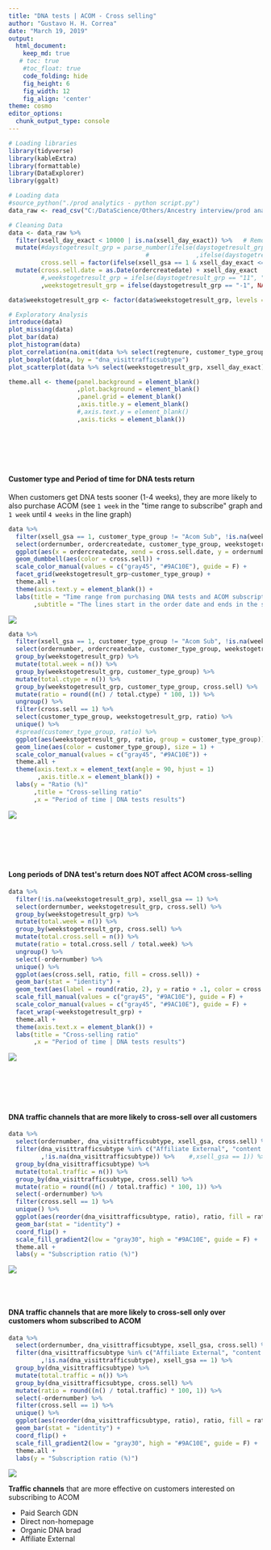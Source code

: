 ```yaml
---
title: "DNA tests | ACOM - Cross selling"
author: "Gustavo H. H. Correa"
date: "March 19, 2019"
output:
  html_document:  
    keep_md: true
   # toc: true
    #toc_float: true
    code_folding: hide
    fig_height: 6
    fig_width: 12
    fig_align: 'center'
theme: cosmo
editor_options: 
  chunk_output_type: console
---
```





```r
# Loading libraries
library(tidyverse)
library(kableExtra)
library(formattable)
library(DataExplorer)
library(ggalt)
```






```r
# Loading data
#source_python("./prod analytics - python script.py")
data_raw <- read_csv("C:/DataScience/Others/Ancestry interview/prod analytics data.csv")
```



```r
# Cleaning Data
data <- data_raw %>% 
  filter(xsell_day_exact < 10000 | is.na(xsell_day_exact)) %>%   # Removing few outliers
  mutate(#daystogetresult_grp = parse_number(ifelse(daystogetresult_grp == ">10weeks", "11"
                                      #             ,ifelse(daystogetresult_grp == "-1", NA, daystogetresult_grp))),
         cross.sell = factor(ifelse(xsell_gsa == 1 & xsell_day_exact <= 120, 1, 0))) %>%
  mutate(cross.sell.date = as.Date(ordercreatedate) + xsell_day_exact
         #,weekstogetresult_grp = ifelse(daystogetresult_grp == "11", "10+", daystogetresult_grp))
         ,weekstogetresult_grp = ifelse(daystogetresult_grp == "-1", NA, daystogetresult_grp))

data$weekstogetresult_grp <- factor(data$weekstogetresult_grp, levels = c("1 week", "2 weeks", "3 weeks", "4 weeks", "5 weeks", "6 weeks", "7 weeks", "8 weeks", "9 weeks", "10 weeks", ">10weeks"))
```










```r
# Exploratory Analysis
introduce(data)
plot_missing(data)
plot_bar(data)
plot_histogram(data)
plot_correlation(na.omit(data %>% select(regtenure, customer_type_group, weekstogetresult_grp, dna_visittrafficsubtype, xsell_gsa, xsell_day_exact)))
plot_boxplot(data, by = "dna_visittrafficsubtype")
plot_scatterplot(data %>% select(weekstogetresult_grp, xsell_day_exact), by = "xsell_day_exact")
```





```r
theme.all <- theme(panel.background = element_blank()
                   ,plot.background = element_blank()
                   ,panel.grid = element_blank()
                   ,axis.title.y = element_blank()
                   #,axis.text.y = element_blank()
                   ,axis.ticks = element_blank())
```

<br>
<br>
<br>
<br>




#### Customer type and Period of time for DNA tests return
When customers get DNA tests sooner (1-4 weeks), they are more likely to also purchase ACOM (see `1 week` in the "time range to subscribe" graph and `1 week` until `4 weeks` in the line graph) <br>



```r
data %>%
  filter(xsell_gsa == 1, customer_type_group != "Acom Sub", !is.na(weekstogetresult_grp)) %>% 
  select(ordernumber, ordercreatedate, customer_type_group, weekstogetresult_grp, xsell_gsa, xsell_day_exact, cross.sell, cross.sell.date) %>%
  ggplot(aes(x = ordercreatedate, xend = cross.sell.date, y = ordernumber)) +
  geom_dumbbell(aes(color = cross.sell)) +
  scale_color_manual(values = c("gray45", "#9AC10E"), guide = F) +
  facet_grid(weekstogetresult_grp~customer_type_group) +
  theme.all +
  theme(axis.text.y = element_blank()) +
  labs(title = "Time range from purchasing DNA tests and ACOM subscription"
       ,subtitle = "The lines start in the order date and ends in the subscription date")
```

![](Data_Exploration_Analysis_-_cross_selling_files/figure-html/unnamed-chunk-6-1.png)<!-- -->

```r
data %>% 
  filter(xsell_gsa == 1, customer_type_group != "Acom Sub", !is.na(weekstogetresult_grp)) %>% 
  select(ordernumber, ordercreatedate, customer_type_group, weekstogetresult_grp, xsell_gsa, xsell_day_exact, cross.sell, cross.sell.date) %>% 
  group_by(weekstogetresult_grp) %>% 
  mutate(total.week = n()) %>% 
  group_by(weekstogetresult_grp, customer_type_group) %>% 
  mutate(total.ctype = n()) %>% 
  group_by(weekstogetresult_grp, customer_type_group, cross.sell) %>% 
  mutate(ratio = round((n() / total.ctype) * 100, 1)) %>% 
  ungroup() %>% 
  filter(cross.sell == 1) %>% 
  select(customer_type_group, weekstogetresult_grp, ratio) %>% 
  unique() %>% 
  #spread(customer_type_group, ratio) %>% 
  ggplot(aes(weekstogetresult_grp, ratio, group = customer_type_group)) +
  geom_line(aes(color = customer_type_group), size = 1) +
  scale_color_manual(values = c("gray45", "#9AC10E")) +
  theme.all +
  theme(axis.text.x = element_text(angle = 90, hjust = 1)
        ,axis.title.x = element_blank()) +
  labs(y = "Ratio (%)"
       ,title = "Cross-selling ratio"
       ,x = "Period of time | DNA tests results")
```

![](Data_Exploration_Analysis_-_cross_selling_files/figure-html/unnamed-chunk-6-2.png)<!-- -->

<br>
<br>
<br>
<br>

#### Long periods of DNA test's return does NOT affect ACOM cross-selling

```r
data %>% 
  filter(!is.na(weekstogetresult_grp), xsell_gsa == 1) %>% 
  select(ordernumber, weekstogetresult_grp, cross.sell) %>% 
  group_by(weekstogetresult_grp) %>% 
  mutate(total.week = n()) %>% 
  group_by(weekstogetresult_grp, cross.sell) %>% 
  mutate(total.cross.sell = n()) %>% 
  mutate(ratio = total.cross.sell / total.week) %>% 
  ungroup() %>% 
  select(-ordernumber) %>% 
  unique() %>% 
  ggplot(aes(cross.sell, ratio, fill = cross.sell)) +
  geom_bar(stat = "identity") +
  geom_text(aes(label = round(ratio, 2), y = ratio + .1, color = cross.sell, fontface = ifelse(cross.sell == 1 & weekstogetresult_grp %in% c(1, 9, 10, 11), "bold", "plain"))) +
  scale_fill_manual(values = c("gray45", "#9AC10E"), guide = F) +
  scale_color_manual(values = c("gray45", "#9AC10E"), guide = F) +
  facet_wrap(~weekstogetresult_grp) +
  theme.all +
  theme(axis.text.x = element_blank()) +
  labs(title = "Cross-selling ratio"
       ,x = "Period of time | DNA tests results")
```

![](Data_Exploration_Analysis_-_cross_selling_files/figure-html/unnamed-chunk-7-1.png)<!-- -->

<br>
<br>
<br>
<br>

#### DNA traffic channels that are more likely to cross-sell over all customers

```r
data %>%
  select(ordernumber, dna_visittrafficsubtype, xsell_gsa, cross.sell) %>% 
  filter(dna_visittrafficsubtype %in% c("Affiliate External", "content marketing", "direct core homepage", "direct non-homepage", "Email Campaigns", "geo-redirect", "iOS App", "organic nonbrand", "paid search - dna brand", "direct dna homepage", "email no source id", "External Paid Media", "organic core brand", "Paid Search GDN", "Email Programs", "external referrals", "internal referrals", "organic dna brand", "paid search - core brand", "social media organic")
         ,!is.na(dna_visittrafficsubtype)) %>%    #,xsell_gsa == 1)) %>% 
  group_by(dna_visittrafficsubtype) %>% 
  mutate(total.traffic = n()) %>% 
  group_by(dna_visittrafficsubtype, cross.sell) %>% 
  mutate(ratio = round((n() / total.traffic) * 100, 1)) %>% 
  select(-ordernumber) %>% 
  filter(cross.sell == 1) %>% 
  unique() %>%
  ggplot(aes(reorder(dna_visittrafficsubtype, ratio), ratio, fill = ratio)) +
  geom_bar(stat = "identity") +
  coord_flip() +
  scale_fill_gradient2(low = "gray30", high = "#9AC10E", guide = F) +
  theme.all +
  labs(y = "Subscription ratio (%)")
```

![](Data_Exploration_Analysis_-_cross_selling_files/figure-html/unnamed-chunk-8-1.png)<!-- -->

<br>
<br>


#### DNA traffic channels that are more likely to cross-sell only over customers whom subscribed to ACOM


```r
data %>%
  select(ordernumber, dna_visittrafficsubtype, xsell_gsa, cross.sell) %>% 
  filter(dna_visittrafficsubtype %in% c("Affiliate External", "content marketing", "direct core homepage", "direct non-homepage", "Email Campaigns", "geo-redirect", "iOS App", "organic nonbrand", "paid search - dna brand", "direct dna homepage", "email no source id", "External Paid Media", "organic core brand", "Paid Search GDN", "Email Programs", "external referrals", "internal referrals", "organic dna brand", "paid search - core brand", "social media organic")
         ,!is.na(dna_visittrafficsubtype), xsell_gsa == 1) %>% 
  group_by(dna_visittrafficsubtype) %>% 
  mutate(total.traffic = n()) %>% 
  group_by(dna_visittrafficsubtype, cross.sell) %>% 
  mutate(ratio = round((n() / total.traffic) * 100, 1)) %>% 
  select(-ordernumber) %>% 
  filter(cross.sell == 1) %>% 
  unique() %>%
  ggplot(aes(reorder(dna_visittrafficsubtype, ratio), ratio, fill = ratio)) +
  geom_bar(stat = "identity") +
  coord_flip() +
  scale_fill_gradient2(low = "gray30", high = "#9AC10E", guide = F) +
  theme.all +
  labs(y = "Subscription ratio (%)")
```

![](Data_Exploration_Analysis_-_cross_selling_files/figure-html/unnamed-chunk-9-1.png)<!-- -->



**Traffic channels** that are more effective on customers interested on subscribing to ACOM

  * Paid Search GDN
  * Direct non-homepage
  * Organic DNA brad
  * Affiliate External                                                                                           
  
  
  





















